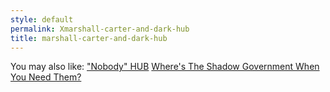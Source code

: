 ```yaml
---
style: default
permalink: Xmarshall-carter-and-dark-hub
title: marshall-carter-and-dark-hub
---
```

You may also like:
["Nobody" HUB](http://scp-wiki.net/nobody-hub)
[Where's The Shadow Government When You Need Them?](http://scp-wiki.net/it-s-a-bad-bad-world)